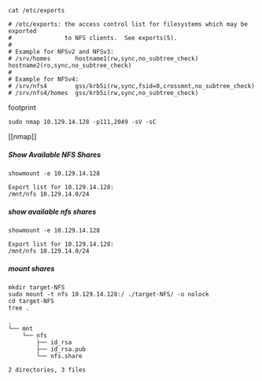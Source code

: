 ```shell
cat /etc/exports 

# /etc/exports: the access control list for filesystems which may be exported
#               to NFS clients.  See exports(5).
#
# Example for NFSv2 and NFSv3:
# /srv/homes       hostname1(rw,sync,no_subtree_check) hostname2(ro,sync,no_subtree_check)
#
# Example for NFSv4:
# /srv/nfs4        gss/krb5i(rw,sync,fsid=0,crossmnt,no_subtree_check)
# /srv/nfs4/homes  gss/krb5i(rw,sync,no_subtree_check)
```

footprint
```shell-session
sudo nmap 10.129.14.128 -p111,2049 -sV -sC
```
[[nmap]]
##### Show Available NFS Shares
```shell
showmount -e 10.129.14.128

Export list for 10.129.14.128:
/mnt/nfs 10.129.14.0/24
```

##### show available nfs shares
```shell
showmount -e 10.129.14.128

Export list for 10.129.14.128:
/mnt/nfs 10.129.14.0/24
```

##### mount shares
```shell
mkdir target-NFS
sudo mount -t nfs 10.129.14.128:/ ./target-NFS/ -o nolock
cd target-NFS
tree .

.
└── mnt
    └── nfs
        ├── id_rsa
        ├── id_rsa.pub
        └── nfs.share

2 directories, 3 files
```


